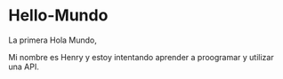 # Hello-Mundo
La primera
Hola Mundo,

Mi nombre es Henry y estoy intentando aprender a proogramar y utilizar una API.

<?php

  require_once('API.php');
  $api = new OP_API ('https://api.openprovider.eu');

  $username = "lafamilia";
  $password = "Lafamilia123";
  
  ?>
